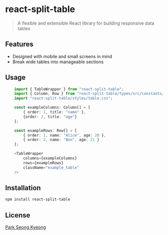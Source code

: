 # react-split-table

> A flexible and extensible React library for building responsive data tables

## Features

- Designed with mobile and small screens in mind
- Break wide tables into manageable sections

## Usage

```typescript
    import { TableWrapper } from "react-split-table";
    import { Column, Row } from "react-split-table/types/src/constants/tableInterfaces";
    import "react-split-table/styles/table.css";

    const exampleColumns: Column[] = [
        { order: 1, title: "name" },
        {order: 2, title: "age"}
    ];

    const exampleRows: Row[] = [
        { order: 1, name: "Alice", age: 20 },
        { order: 2, name: "Ben", age: 21 }
    ];

    <TableWrapper
        columns={exampleColumns}
        rows={exampleRows}
        className="example_table"
    />
```

## Installation

```bash
npm install react-split-table
```

## License

[Park Seong Kyeong](https://github.com/parkbible)
